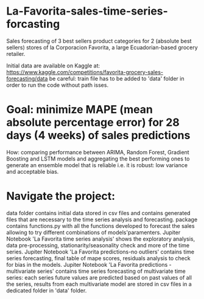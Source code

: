 # La-Favorita-sales-time-series-forcasting
Sales forecasting of 3 best sellers product categories for 2 (absolute best sellers) stores of la Corporacion Favorita, a large Ecuadorian-based grocery retailer.

Initial data are available on Kaggle at: https://www.kaggle.com/competitions/favorita-grocery-sales-forecasting/data
be careful: train file has to be added to 'data' folder in order to run the code without path isses.

# Goal: minimize MAPE (mean absolute percentage error) for 28 days (4 weeks) of sales predictions

How: comparing performance between ARIMA, Random Forest, Gradient Boosting and LSTM models and aggregating the best performing ones to generate an ensemble model that is reliable
i.e. it is robust: low variance and acceptable bias.

# Navigate the project:
data folder contains initial data stored in csv files and contains generated files that are necessary to the time series analysis and forecasting.
package contains functions.py with all the functions developed to forecast the sales allowing to try different combinations of models'paramenters.
Jupiter Notebook 'La Favorita time series analysis' shows the exploratory analysis, data pre-processing, stationarity/seasonality check and more of the time series.
Jupiter Notebook 'La Favorita predictions-no outliers' contains time series forecasting, final table of mape scores, residuals analysis to check for bias in the models.
Jupiter Notebook 'La Favorita predictions - multivariate series' contains time series forecasting of multivariate time series: each series future values are predicted based on past values of all the series,
results from each multivariate model are stored in csv files in a dedicated folder in 'data' folder.
